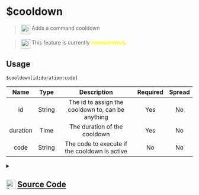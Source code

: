 # $cooldown
> <img align="top" src="https://upload.wikimedia.org/wikipedia/commons/thumb/e/e4/Infobox_info_icon.svg/160px-Infobox_info_icon.svg.png?20150409153300" alt="image" width="25" height="auto"> Adds a command cooldown

> <img align="top" src="https://upload.wikimedia.org/wikipedia/commons/thumb/1/17/Warning.svg/156px-Warning.svg.png" alt="image" width="25" height="auto"> This feature is currently <span style="color:yellow"><strong>experimental</strong></span>.

## Usage
```
$cooldown[id;duration;code]
```
| Name | Type | Description | Required | Spread
| :---: | :---: | :---: | :---: | :---: |
id | String | The id to assign the cooldown to, can be anything | Yes | No
duration | Time | The duration of the cooldown | Yes | No
code | String | The code to execute if the cooldown is active | No | No
<details>
<summary>
    
## <img align="top" src="https://cdn4.iconfinder.com/data/icons/iconsimple-logotypes/512/github-512.png" alt="image" width="25" height="auto">  [Source Code](https://github.com/tryforge/ForgeScript-V2/blob/main/src/native/cooldown.ts)
    
</summary>
    
```ts
import { ArgType, IExtendedCompiledFunctionField, NativeFunction, Return } from "../structures"

export default new NativeFunction({
    name: "$cooldown",
    version: "1.0.3",
    description: "Adds a command cooldown",
    brackets: true,
    unwrap: false,
    args: [
        {
            name: "id",
            rest: false,
            description: "The id to assign the cooldown to, can be anything",
            type: ArgType.String,
            required: true,
        },
        {
            name: "duration",
            description: "The duration of the cooldown",
            rest: false,
            type: ArgType.Time,
            required: true,
        },
        {
            name: "code",
            description: "The code to execute if the cooldown is active",
            rest: false,
            type: ArgType.String,
        },
    ],
    examples: [
        `$c[This is a guild based user cooldown]
$cooldown[$commandName_$guildID_$authorID;1h;You're on cooldown.]
Hello!
`,
        `$c[This is a user based cooldown]
$cooldown[$commandName_$authorID;1h;You're on cooldown.]
Hello!
`,
    ],
    experimental: true,
    async execute(ctx) {
        const [, , code] = this.data.fields! as IExtendedCompiledFunctionField[]

        const dur = await this["resolveUnhandledArg"](ctx, 1)
        if (!this["isValidReturnType"](dur)) return dur

        const idV = await this["resolveUnhandledArg"](ctx, 0)
        if (!this["isValidReturnType"](idV)) return idV

        const cooldown = ctx.client.cooldowns.getTimeLeft(idV.value as string)

        if (cooldown !== 0) {
            const content = await this["resolveCode"](ctx, code)
            if (!this["isValidReturnType"](content)) return content
            ctx.container.content = content.value as string
            await ctx.container.send(ctx.obj)
            return this.stop()
        }

        ctx.client.cooldowns.add(idV.value as string, dur.value as number)

        return this.success()
    },
})

```
    
</details>
